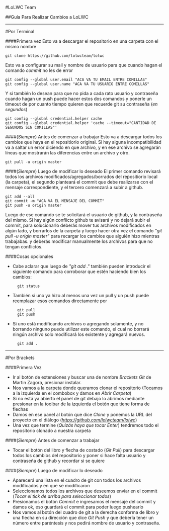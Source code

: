 #LoLWC Team

##Guía Para Realizar Cambios a LoLWC


-----------------------------------------

#Por Terminal

####Primera vez
Esto va a descargar el repositorio en una carpeta con el mismo nombre

	git clone https://github.com/lolwcteam/lolwc

Esto va a configurar su mail y nombre de usuario para que cuando hagan el comando *commit* no les de error
	
	git config --global user.email "ACA VA TU EMAIL ENTRE COMILLAS"
	git config --global user.name "ACA VA TU USUARIO ENTRE COMILLAS"

Y si también lo desean para que no pida a cada rato usuario y contraseña cuando hagan un push puede hacer estos dos comandos y ponerle un timeout de por cuanto tiempo quieren que recuerde git su contraseña (*en segundos*)

	git config --global credential.helper cache
	git config --global credential.helper 'cache --timeout="CANTIDAD DE SEGUNDOS SIN COMILLAS"'

####(*Siempre*) Antes de comenzar a trabajar
Esto va a descargar todos los cambios que haya en el repositiorio original. Si hay alguna incompatibilidad va a saltar un error diciendo en que archivo, y en ese archivo se agregarán líneas que mostrarán las diferencias entre un archivo y otro.
 
	git pull -u origin master

####(*Siempre*) Luego de modificar lo deseado
El primer comando revisará todos los archivos modificados/agregados/borrados del repositiorio local (la carpeta), el segundo planteará el commit que debe realizarse con el mensaje correspondiente, y el tercero comenzará a subir a github.

	git add --all
	git commit -m "ACA VA EL MENSAJE DEL COMMIT"
	git push -u origin master

Luego de ese comando se te solicitará el usuario de github, y la contraseña del mismo. Si hay algún conflicto github te avisará y no dejará subir el commit, para solucionarlo deberás mover tus archivos modificados en algún lado, y borrarlos de la carpeta y luego hacer otra vez el comando *"git pull -u origin master"* para recargar los cambios que alguién hizo mientras trabajabas. y deberás modificar manualmente los archivos para que no tengan conflictos.

####Cosas opcionales

- Cabe aclarar que luego de *"git add ."* también pueden introducir el siguiente comando para corroborar que estén haciendo bien los cambios:

		git status

- También si uno ya hizo al menos una vez un pull y un push puede reemplazar esos comandos directamente por 	

		git pull
		git push

- Si uno está modificando archivos o agregando solamente, y no borrando ninguno puede utilizar este comando, el cual no borrará ningún archivo solo modificará los existente y agregará nuevos.

		git add .



-----------------------------------------




#Por Brackets

####Primera Vez

- Ir al botón de extensiones y buscar una de nombre *Brackets Git* de Martin Zagora, presionar instalar.
- Nos vamos a la carpeta donde queramos clonar el repositorio (Tocamos a la izquierda en el combobox y damos en *Abrir Carpeta*)
- Si no está ya abierto el panel de git debajo lo abrimos mediante presionar en la toolbar de la izquierda el botón que tiene forma de flechas
- Damos en ese panel al botón que dice *Clone* y ponemos la URL del proyecto en el diálogo (*https://github.com/lolwcteam/lolwc*)
- Una vez que termine (*Quizás haya que tocar Enter*) tendremos todo el repositorio clonado a nuestra carpeta

####(*Siempre*) Antes de comenzar a trabajar

- Tocar el botón del libro y flecha de costado (*Git Pull*) para descargar todos los cambios del repositorio y poner si hace falta usuario y contraseña de github y recordar si se quiere

####(*Siempre*) Luego de modificar lo deseado

- Aparecerá una lista en el cuadro de git con todos los archivos modificados y en que se modificaron
- Seleccionamos todos los archivos que deseemos enviar en el commit (*Tocar el tick de arriba para seleccionar todos*)
- Presionamos el botón *Commit* e ingresamos el mensaje del commit y damos ok, eso guardará el commit para poder luego pushearlo
- Nos vamos al botón del cuadro de git a la derecha conforma de libro y una flecha en su dirección que dice *Git Push* y que debería tener un número entre paréntesis y nos pedirá nombre de usuario y contraseña.
